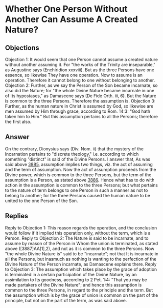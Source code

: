 # Whether One Person Without Another Can Assume A Created Nature?
## Objections
Objection 1: It would seem that one Person cannot assume a created nature without another assuming it. For "the works of the Trinity are inseparable," as Augustine says (Enchiridion xxxviii). But as the three Persons have one essence, so likewise They have one operation. Now to assume is an operation. Therefore it cannot belong to one without belonging to another.
Objection 2: Further, as we say the Person of the Son became incarnate, so also did the Nature; for "the whole Divine Nature became incarnate in one of Its hypostases," as Damascene says (De Fide Orth. iii, 6). But the Nature is common to the three Persons. Therefore the assumption is.
Objection 3: Further, as the human nature in Christ is assumed by God, so likewise are men assumed by Him through grace, according to Rom. 14:3: "God hath taken him to Him." But this assumption pertains to all the Persons; therefore the first also.
## Answer
On the contrary, Dionysius says (Div. Nom. ii) that the mystery of the Incarnation pertains to "discrete theology," i.e. according to which something "distinct" is said of the Divine Persons.
I answer that, As was said above [3885](A[1]), assumption implies two things, viz. the act of assuming and the term of assumption. Now the act of assumption proceeds from the Divine power, which is common to the three Persons, but the term of the assumption is a Person, as stated above [3886](A[2]). Hence what has to do with action in the assumption is common to the three Persons; but what pertains to the nature of term belongs to one Person in such a manner as not to belong to another; for the three Persons caused the human nature to be united to the one Person of the Son.
## Replies
Reply to Objection 1: This reason regards the operation, and the conclusion would follow if it implied this operation only, without the term, which is a Person.
Reply to Objection 2: The Nature is said to be incarnate, and to assume by reason of the Person in Whom the union is terminated, as stated above ([3887]AA[1],2), and not as it is common to the three Persons. Now "the whole Divine Nature is" said to be "incarnate"; not that It is incarnate in all the Persons, but inasmuch as nothing is wanting to the perfection of the Divine Nature of the Person incarnate, as Damascene explains there.
Reply to Objection 3: The assumption which takes place by the grace of adoption is terminated in a certain participation of the Divine Nature, by an assimilation to Its goodness, according to 2 Pet. 1:4: "That you may be made partakers of the Divine Nature"; and hence this assumption is common to the three Persons, in regard to the principle and the term. But the assumption which is by the grace of union is common on the part of the principle, but not on the part of the term, as was said above.